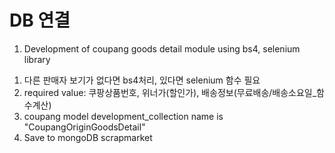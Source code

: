 # DB 연결

1. Development of coupang goods detail module using bs4, selenium library
1) 다른 판매자 보기가 없다면 bs4처리, 있다면 selenium 함수 필요
2) required value: 쿠팡상품번호, 위너가(할인가), 배송정보(무료배송/배송소요일_함수계산)
3) coupang model development_collection name is "CoupangOriginGoodsDetail"
4) Save to mongoDB scrapmarket
